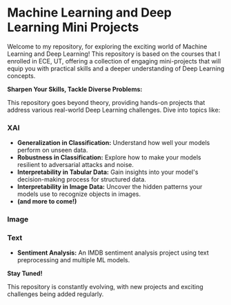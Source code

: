 # Machine Learning and Deep Learning Mini Projects
Welcome to my repository, for exploring the exciting world of Machine Learning and Deep Learning! This repository is based on the courses that I enrolled in ECE, UT, offering a collection of engaging mini-projects that will equip you with practical skills and a deeper understanding of Deep Learning concepts.

**Sharpen Your Skills, Tackle Diverse Problems:**

This repository goes beyond theory, providing hands-on projects that address various real-world Deep Learning challenges. Dive into topics like:

### XAI
* **Generalization in Classification:** Understand how well your models perform on unseen data.
* **Robustness in Classification:** Explore how to make your models resilient to adversarial attacks and noise.
* **Interpretability in Tabular Data:** Gain insights into your model's decision-making process for structured data.
* **Interpretability in Image Data:** Uncover the hidden patterns your models use to recognize objects in images.
* **(and more to come!)**

### Image

### Text
* **Sentiment Analysis:** An IMDB sentiment analysis project using text preprocessing and multiple ML models.

**Stay Tuned!** 

This repository is constantly evolving, with new projects and exciting challenges being added regularly.
